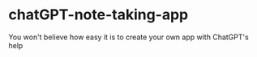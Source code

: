 # chatGPT-note-taking-app
You won't believe how easy it is to create your own app with ChatGPT's help
